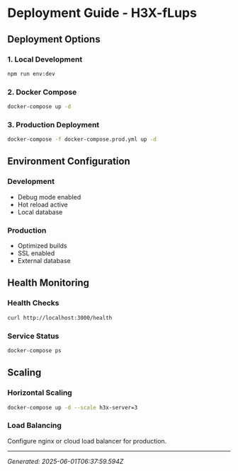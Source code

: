 # Deployment Guide - H3X-fLups

## Deployment Options

### 1. Local Development
```bash
npm run env:dev
```

### 2. Docker Compose
```bash
docker-compose up -d
```

### 3. Production Deployment
```bash
docker-compose -f docker-compose.prod.yml up -d
```

## Environment Configuration

### Development
- Debug mode enabled
- Hot reload active
- Local database

### Production
- Optimized builds
- SSL enabled
- External database

## Health Monitoring

### Health Checks
```bash
curl http://localhost:3000/health
```

### Service Status
```bash
docker-compose ps
```

## Scaling

### Horizontal Scaling
```bash
docker-compose up -d --scale h3x-server=3
```

### Load Balancing
Configure nginx or cloud load balancer for production.

---

*Generated: 2025-06-01T06:37:59.594Z*
